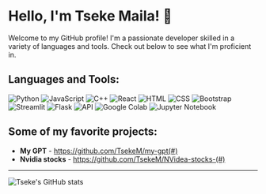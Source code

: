 # Hello, I'm Tseke Maila! 👋
Welcome to my GitHub profile! I'm a passionate developer skilled in a variety of languages and tools. Check out below to see what I'm proficient in.

## Languages and Tools:

![Python](https://img.shields.io/badge/-Python-black?style=flat-square&logo=python)
![JavaScript](https://img.shields.io/badge/-JavaScript-black?style=flat-square&logo=javascript)
![C++](https://img.shields.io/badge/-C++-00599C?style=flat-square&logo=c)
![React](https://img.shields.io/badge/-React-black?style=flat-square&logo=react)
![HTML](https://img.shields.io/badge/-HTML5-E34F26?style=flat-square&logo=html5&logoColor=white)
![CSS](https://img.shields.io/badge/-CSS3-1572B6?style=flat-square&logo=css3)
![Bootstrap](https://img.shields.io/badge/-Bootstrap-563D7C?style=flat-square&logo=bootstrap)
![Streamlit](https://img.shields.io/badge/-Streamlit-FF4B4B?style=flat-square&logo=streamlit&logoColor=white)
![Flask](https://img.shields.io/badge/-Flask-000000?style=flat-square&logo=flask)
![API](https://img.shields.io/badge/-API-0298C3?style=flat-square)
![Google Colab](https://img.shields.io/badge/-Google%20Colab-EE6363?style=flat-square&logo=google-colab)
![Jupyter Notebook](https://img.shields.io/badge/-Jupyter%20Notebook-orange?style=flat-square&logo=jupyter)

## Some of my favorite projects:

- **My GPT** - https://github.com/TsekeM/my-gpt(#)
- **Nvidia stocks** - https://github.com/TsekeM/NVidea-stocks-(#)

---

![Tseke's GitHub stats](https://github-readme-stats.vercel.app/api?username=YourUsername&show_icons=true&theme=radical)

